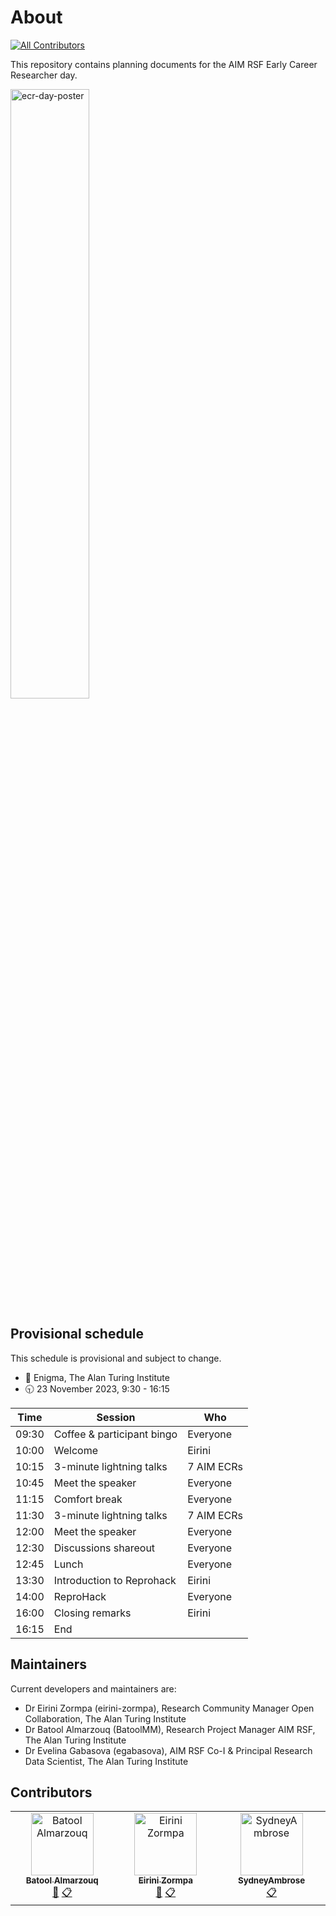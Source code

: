 # About
<!-- ALL-CONTRIBUTORS-BADGE:START - Do not remove or modify this section -->
[![All Contributors](https://img.shields.io/badge/all_contributors-3-orange.svg?style=flat-square)](#contributors-)
<!-- ALL-CONTRIBUTORS-BADGE:END -->
This repository contains planning documents for the AIM RSF Early Career Researcher day.

<img src="https://github.com/aim-rsf/ecr-day/assets/30151074/6f8e9514-f240-4e31-b77f-fee7a8c0c416" alt="ecr-day-poster" style="width:50%; height:50%"/>

## Provisional schedule
This schedule is provisional and subject to change.

- 📍 Enigma, The Alan Turing Institute
- 🕤 23 November 2023, 9:30 - 16:15

| Time  | Session                    | Who        |
| ----- | -------------------------- | ---------- |
| 09:30 | Coffee & participant bingo | Everyone   |
| 10:00 | Welcome                    | Eirini     |
| 10:15 | 3-minute lightning talks   | 7 AIM ECRs |
| 10:45 | Meet the speaker           | Everyone   |
| 11:15 | Comfort break              | Everyone   |
| 11:30 | 3-minute lightning talks   | 7 AIM ECRs |
| 12:00 | Meet the speaker           | Everyone   |
| 12:30 | Discussions shareout       | Everyone   |
| 12:45 | Lunch                      | Everyone   |
| 13:30 | Introduction to Reprohack  | Eirini     |
| 14:00 | ReproHack                  | Everyone   |
| 16:00 | Closing remarks            | Eirini     |
| 16:15 | End                        |            |

## Maintainers
Current developers and maintainers are:
- Dr Eirini Zormpa (eirini-zormpa), Research Community Manager Open Collaboration, The Alan Turing Institute
- Dr Batool Almarzouq (BatoolMM), Research Project Manager AIM RSF, The Alan Turing Institute
- Dr Evelina Gabasova (egabasova), AIM RSF Co-I & Principal Research Data Scientist, The Alan Turing Institute

## Contributors

<!-- ALL-CONTRIBUTORS-LIST:START - Do not remove or modify this section -->
<!-- prettier-ignore-start -->
<!-- markdownlint-disable -->
<table>
  <tbody>
    <tr>
      <td align="center" valign="top" width="14.28%"><a href="https://batool-almarzouq.netlify.app/"><img src="https://avatars.githubusercontent.com/u/53487593?v=4?s=100" width="100px;" alt="Batool Almarzouq"/><br /><sub><b>Batool Almarzouq</b></sub></a><br /><a href="#ideas-BatoolMM" title="Ideas, Planning, & Feedback">🤔</a> <a href="#eventOrganizing-BatoolMM" title="Event Organizing">📋</a></td>
      <td align="center" valign="top" width="14.28%"><a href="https://github.com/eirini-zormpa"><img src="https://avatars.githubusercontent.com/u/30151074?v=4?s=100" width="100px;" alt="Eirini Zormpa"/><br /><sub><b>Eirini Zormpa</b></sub></a><br /><a href="#ideas-eirini-zormpa" title="Ideas, Planning, & Feedback">🤔</a> <a href="#eventOrganizing-eirini-zormpa" title="Event Organizing">📋</a></td>
      <td align="center" valign="top" width="14.28%"><a href="https://github.com/SydneyAmbrose"><img src="https://avatars.githubusercontent.com/u/144704015?v=4?s=100" width="100px;" alt="SydneyAmbrose"/><br /><sub><b>SydneyAmbrose</b></sub></a><br /><a href="#eventOrganizing-SydneyAmbrose" title="Event Organizing">📋</a></td>
    </tr>
  </tbody>
</table>

<!-- markdownlint-restore -->
<!-- prettier-ignore-end -->

<!-- ALL-CONTRIBUTORS-LIST:END -->
<!-- prettier-ignore-start -->
<!-- markdownlint-disable -->

<!-- markdownlint-restore -->
<!-- prettier-ignore-end -->

<!-- ALL-CONTRIBUTORS-LIST:END -->
